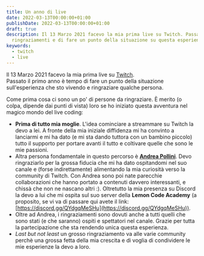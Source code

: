 ```yaml
---
title: Un anno di live
date: 2022-03-13T00:00:00+01:00
publishDate: 2022-03-13T00:00:00+01:00
draft: true
description: Il 13 Marzo 2021 facevo la mia prima live su Twitch. Passato il primo anno è tempo di
  ringraziamenti e di fare un punto della situazione su questa esperienza.
keywords:
  - twitch
  - live
---
```

Il 13 Marzo 2021 facevo la mia prima live su [Twitch](https://www.twitch.tv/albx87).<br/>
Passato il primo anno è tempo di fare un punto della situazione sull'esperienza che sto vivendo e ringraziare qualche persona.

Come prima cosa ci sono un po' di persone da ringraziare. &Egrave; merito (o colpa, dipende dai punti di vista) loro se ho iniziato questa avventura nel magico mondo del live coding:
- **Prima di tutto mia moglie**. L'idea cominciare a streammare su Twitch la devo a lei. A fronte della mia iniziale diffidenza mi ha convinto a lanciarmi e mi ha dato (e mi sta dando tuttora con un bambino piccolo) tutto il supporto per portare avanti il tutto e coltivare quelle che sono le mie passioni.
- Altra persona fondamentale in questo percorso è [**Andrea Pollini**](https://www.twitch.tv/profandreapollini). Devo ringraziarlo per la grossa fiducia che mi ha dato ospitandomi nel suo canale e (forse indirettamente) alimentando la mia curiosità verso la community di Twitch. Con Andrea sono poi nate parecchie collaborazioni che hanno portato a contenuti davvero interessanti, e chissà che non ne nascano altri :). Oltretutto la mia presenza su Discord la devo a lui che mi ospita sul suo server della **Lemon Code Academy** (a proposito, se vi va di passare qui avete il link: [https://discord.gg/QYdgqMeSHu](https://discord.gg/QYdgqMeSHu)).
- Oltre ad Andrea, i ringraziamenti sono dovuti anche a tutti quelli che sono stati (e che saranno) ospiti e spettatori nel canale. Grazie per tutta la partecipazione che sta rendendo unica questa esperienza.
- *Last but not least* un grosso ringraziamento va alle varie community perchè una grossa fetta della mia crescita e di voglia di condividere le mie esperienze la devo a loro.
